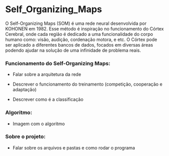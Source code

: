 # Self_Organizing_Maps

O Self-Organizing Maps (SOM) é uma rede neural desenvolvida por KOHONEN em 1982. Esse método é inspiração no funcionamento do Córtex Cerebral, onde cada região é dedicado a uma funcionalidade do corpo humano como: visão, audição, cordenação motora, e etc. O Córtex pode ser aplicado a diferentes bancos de dados, focados em diversas áreas podendo ajudar na solução de uma infinidade de problema reais. 

### Funcionamento do Self-Organizing Maps:

- Falar sobre a arquitetura da rede 

- Descrever o funcionamento do treinamento (competição, cooperação e adaptação)

- Descrever como é a classificação

### Algoritmo:

- Imagem com o algoritmo 

### Sobre o projeto:

- Falar sobre os arquivos e pastas e como rodar o programa


